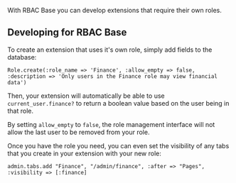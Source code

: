With RBAC Base you can develop extensions that require their own roles.

## Developing for RBAC Base
To create an extension that uses it's own role, simply add fields to the
database:
  
    Role.create(:role_name => 'Finance', :allow_empty => false, :description => 'Only users in the Finance role may view financial data')
    
Then, your extension will automatically be able to use `current_user.finance?`
to return a boolean value based on the user being in that role.

By setting `allow_empty` to `false`, the role management interface will
not allow the last user to be removed from your role.

Once you have the role you need, you can even set the visibility of any
tabs that you create in your extension with your new role:

    admin.tabs.add "Finance", "/admin/finance", :after => "Pages", :visibility => [:finance]
